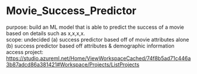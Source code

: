 # Movie_Success_Predictor
purpose: build an ML model that is able to predict the success of a movie based on details such as x,x,x,x.  
scope: undecided
  (a) success predictor based off of movie attributes alone
  (b) success predictor based off attributes & demographic information
access project: https://studio.azureml.net/Home/ViewWorkspaceCached/74f8b5ad71c446a3b87adcd86a381421#Workspace/Projects/ListProjects
